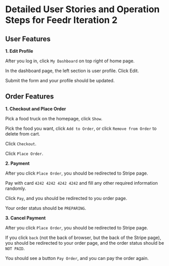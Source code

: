 # Detailed User Stories and Operation Steps for Feedr Iteration 2

## User Features
**1. Edit Profile**

After you log in, click `My Dashboard` on top right of home page.

In the dashboard page, the left section is user profile. Click Edit.

Submit the form and your profile should be updated.

## Order Features
**1. Checkout and Place Order**

Pick a food truck on the homepage, click `Show`.

Pick the food you want, click `Add to Order`, or click `Remove from Order` to delete from cart.

Click `Checkout`.

Click `Place Order`.

**2. Payment**

After you click `Place Order`, you should be redirected to Stripe page.

Pay with card `4242 4242 4242 4242` and fill any other required information randomly.

Click `Pay`, and you should be redirected to you order page.

Your order status should be `PREPARING`.

**3. Cancel Payment**

After you click `Place Order`, you should be redirected to Stripe page.

If you click `back` (not the back of browser, but the back of the Stripe page), you should be redirected to your order page, and the order status should be `NOT PAID`.

You should see a button `Pay Order`, and you can pay the order again.
